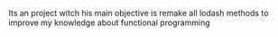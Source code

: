 Its an project witch his main objective is remake all lodash methods to improve my knowledge about functional programming
